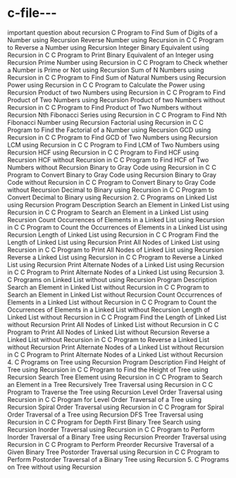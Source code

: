 # c-file---
important question about recursion
C Program to Find Sum of Digits of a Number using Recursion
Reverse Number using Recursion in C	C Program to Reverse a Number using Recursion
Integer Binary Equivalent using Recursion in C	C Program to Print Binary Equivalent of an Integer using Recursion
Prime Number using Recursion in C	C Program to Check whether a Number is Prime or Not using Recursion
Sum of N Numbers using Recursion in C	C Program to Find Sum of Natural Numbers using Recursion
Power using Recursion in C	C Program to Calculate the Power using Recursion
Product of two Numbers using Recursion in C	C Program to Find Product of Two Numbers using Recursion
Product of two Numbers without Recursion in C	C Program to Find Product of Two Numbers without Recursion
Nth Fibonacci Series using Recursion in C	C Program to Find Nth Fibonacci Number using Recursion
Factorial using Recursion in C	C Program to Find the Factorial of a Number using Recursion
GCD using Recursion in C	C Program to Find GCD of Two Numbers using Recursion
LCM using Recursion in C	C Program to Find LCM of Two Numbers using Recursion
HCF using Recursion in C	C Program to Find HCF using Recursion
HCF without Recursion in C	C Program to Find HCF of Two Numbers without Recursion
Binary to Gray Code using Recursion in C	C Program to Convert Binary to Gray Code using Recursion
Binary to Gray Code without Recursion in C	C Program to Convert Binary to Gray Code without Recursion
Decimal to Binary using Recursion in C	C Program to Convert Decimal to Binary using Recursion
2. C Programs on Linked List using Recursion
Program	Description
Search an Element in Linked List using Recursion in C	C Program to Search an Element in a Linked List using Recursion
Count Occurrences of Elements in a Linked List using Recursion in C	C Program to Count the Occurrences of Elements in a Linked List using Recursion
Length of Linked List using Recursion in C	C Program Find the Length of Linked List using Recursion
Print All Nodes of Linked List using Recursion in C	C Program to Print All Nodes of Linked List using Recursion
Reverse a Linked List using Recursion in C	C Program to Reverse a Linked List using Recursion
Print Alternate Nodes of a Linked List using Recursion in C	C Program to Print Alternate Nodes of a Linked List using Recursion
3. C Programs on Linked List without using Recursion
Program	Description
Search an Element in Linked List without Recursion in C	C Program to Search an Element in Linked List without Recursion
Count Occurrences of Elements in a Linked List without Recursion in C	C Program to Count the Occurrences of Elements in a Linked List without Recursion
Length of Linked List without Recursion in C	C Program Find the Length of Linked List without Recursion
Print All Nodes of Linked List without Recursion in C	C Program to Print All Nodes of Linked List without Recursion
Reverse a Linked List without Recursion in C	C Program to Reverse a Linked List without Recursion
Print Alternate Nodes of a Linked List without Recursion in C	C Program to Print Alternate Nodes of a Linked List without Recursion
4. C Programs on Tree using Recursion
Program	Description
Find Height of Tree using Recursion in C	C Program to Find the Height of Tree using Recursion
Search Tree Element using Recursion in C	C Program to Search an Element in a Tree Recursively
Tree Traversal using Recursion in C	C Program to Traverse the Tree using Recursion
Level Order Traversal using Recursion in C	C Program for Level Order Traversal of a Tree using Recursion
Spiral Order Traversal using Recursion in C	C Program for Spiral Order Traversal of a Tree using Recursion
DFS Tree Traversal using Recursion in C	C Program for Depth First Binary Tree Search using Recursion
Inorder Traversal using Recursion in C	C Program to Perform Inorder Traversal of a Binary Tree using Recursion
Preorder Traversal using Recursion in C	C Program to Perform Preorder Recursive Traversal of a Given Binary Tree
Postorder Traversal using Recursion in C	C Program to Perform Postorder Traversal of a Binary Tree using Recursion
5. C Programs on Tree without using Recursion
